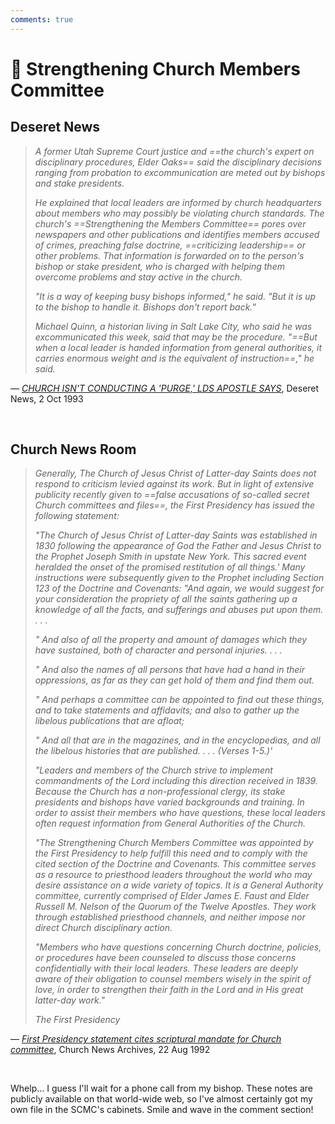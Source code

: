 ```yaml
---
comments: true
---
```

# 💪 Strengthening Church Members Committee
## Deseret News
> *A former Utah Supreme Court justice and ==the church's expert on disciplinary procedures, Elder Oaks== said the disciplinary decisions ranging from probation to excommunication are meted out by bishops and stake presidents.*
>
> *He explained that local leaders are informed by church headquarters about members who may possibly be violating church standards. The church's ==Strengthening the Members Committee== pores over newspapers and other publications and identifies members accused of crimes, preaching false doctrine, ==criticizing leadership== or other problems. That information is forwarded on to the person's bishop or stake president, who is charged with helping them overcome problems and stay active in the church.*
>
> *"It is a way of keeping busy bishops informed," he said. "But it is up to the bishop to handle it. Bishops don't report back."*
>
> *Michael Quinn, a historian living in Salt Lake City, who said he was excommunicated this week, said that may be the procedure. "==But when a local leader is handed information from general authorities, it carries enormous weight and is the equivalent of instruction==," he said.*

— _[CHURCH ISN'T CONDUCTING A 'PURGE,' LDS APOSTLE SAYS](https://www.deseret.com/1993/10/2/19068890/church-isn-t-conducting-a-purge-lds-apostle-says)_, Deseret News, 2 Oct 1993

&nbsp;

## Church News Room

> *Generally, The Church of Jesus Christ of Latter-day Saints does not respond to criticism levied against its work. But in light of extensive publicity recently given to ==false accusations of so-called secret Church committees and files==, the First Presidency has issued the following statement:*
> 
> *"The Church of Jesus Christ of Latter-day Saints was established in 1830 following the appearance of God the Father and Jesus Christ to the Prophet Joseph Smith in upstate New York. This sacred event heralded the onset of the promised restitution of all things.' Many instructions were subsequently given to the Prophet including Section 123 of the Doctrine and Covenants: "And again, we would suggest for your consideration the propriety of all the saints gathering up a knowledge of all the facts, and sufferings and abuses put upon them. . . .*
> 
> *" And also of all the property and amount of damages which they have sustained, both of character and personal injuries. . . .*
> 
> *" And also the names of all persons that have had a hand in their oppressions, as far as they can get hold of them and find them out.*
> 
> *" And perhaps a committee can be appointed to find out these things, and to take statements and affidavits; and also to gather up the libelous publications that are afloat;*
> 
> *" And all that are in the magazines, and in the encyclopedias, and all the libelous histories that are published. . . . (Verses 1-5.)'*
> 
> *"Leaders and members of the Church strive to implement commandments of the Lord including this direction received in 1839. Because the Church has a non-professional clergy, its stake presidents and bishops have varied backgrounds and training. In order to assist their members who have questions, these local leaders often request information from General Authorities of the Church.*
> 
> *"The Strengthening Church Members Committee was appointed by the First Presidency to help fulfill this need and to comply with the cited section of the Doctrine and Covenants. This committee serves as a resource to priesthood leaders throughout the world who may desire assistance on a wide variety of topics. It is a General Authority committee, currently comprised of Elder James E. Faust and Elder Russell M. Nelson of the Quorum of the Twelve Apostles. They work through established priesthood channels, and neither impose nor direct Church disciplinary action.*
> 
> *"Members who have questions concerning Church doctrine, policies, or procedures have been counseled to discuss those concerns confidentially with their local leaders. These leaders are deeply aware of their obligation to counsel members wisely in the spirit of love, in order to strengthen their faith in the Lord and in His great latter-day work."*
> 
> *The First Presidency*

— _[First Presidency statement cites scriptural mandate for Church committee](https://www.thechurchnews.com/1992/8/22/23259274/first-presidency-statement-cites-scriptural-mandate-for-church-committee/)_, Church News Archives, 22 Aug 1992

&nbsp;

Whelp... I guess I'll wait for a phone call from my bishop. These notes are publicly available on that world-wide web, so I've almost certainly got my own file in the SCMC's cabinets. Smile and wave in the comment section!